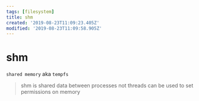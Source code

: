 ```yaml
---
tags: [filesystem]
title: shm
created: '2019-08-23T11:09:23.405Z'
modified: '2019-08-23T11:09:58.905Z'
---
```


# shm

`shared memory` aka `tempfs`

> shm is shared data between processes not threads
> can be used to set permissions on memory

